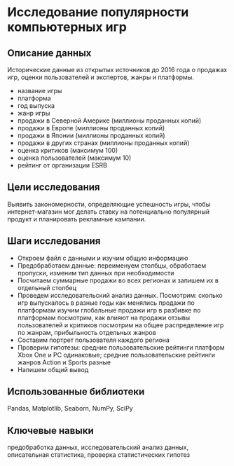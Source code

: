 # Исследование популярности компьютерных игр

## Описание данных

Исторические данные из открытых источников до 2016 года о продажах игр, оценки пользователей и экспертов, жанры и платформы.

- название игры
- платформа
- год выпуска
- жанр игры
- продажи в Северной Америке (миллионы проданных копий)
- продажи в Европе (миллионы проданных копий)
- продажи в Японии (миллионы проданных копий)
- продажи в других странах (миллионы проданных копий)
- оценка критиков (максимум 100)
- оценка пользователей (максимум 10)
- рейтинг от организации ESRB


## Цели исследования
Выявить закономерности, определяющие успешность игры, чтобы интернет-магазин мог делать ставку на потенциально популярный продукт и планировать рекламные кампании. 


## Шаги исследования
- Откроем файл с данными и изучим общую информацию
- Предобработаем данные: переименуем столбцы, обработаем пропуски, изменим тип данных при необходимости
- Посчитаем суммарные продажи во всех регионах и запишем их в отдельный столбец
- Проведем исследовательский анализ данных. Посмотрим: сколько игр выпускалось в разные годы как менялись продажи по платформам изучим глобальные продажи игр в разбивке по платформам посмотрим, как влияют на продажи отзывы пользователей и критиков посмотрим на общее распределение игр по жанрам, прибыльность отдельных жанров
- Составим портрет пользователя каждого региона
- Проверим гипотезы: средние пользовательские рейтинги платформ Xbox One и PC одинаковые; средние пользовательские рейтинги жанров Action и Sports разные
- Напишем общий вывод

## Использованные библиотеки

Pandas, Matplotlib, Seaborn, NumPy, SciPy

## Ключевые навыки

предобработка данных, исследовательский анализ данных, описательная статистика, проверка статистических гипотез
